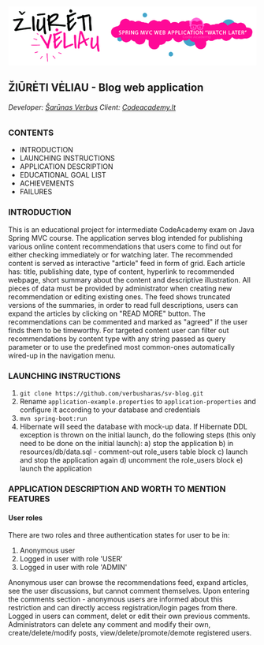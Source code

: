 ![ZiuretiVeliau banner](/readme-media/ziureti-veliau-banner.png)
## ŽIŪRĖTI VĖLIAU - Blog web application

###### Developer: [Šarūnas Verbus](https://www.linkedin.com/in/sarunas-verbus/)    Client: [Codeacademy.lt](https://www.codeacademy.lt/)

### CONTENTS
- INTRODUCTION
- LAUNCHING INSTRUCTIONS
- APPLICATION DESCRIPTION
- EDUCATIONAL GOAL LIST
- ACHIEVEMENTS
- FAILURES

### INTRODUCTION
This is an educational project for intermediate CodeAcademy exam on Java Spring MVC course. The application serves blog intended for publishing various online content recommendations that users come to find out for either checking immediately or for watching later. The recommended content is served as interactive "article" feed in form of grid. Each article has: title, publishing date, type of content, hyperlink to recommended webpage, short summary about the content and descriptive illustration. All pieces of data must be provided by administrator when creating new recommendation or editing existing ones. The feed shows truncated versions of the summaries, in order to read full descriptions, users can expand the articles by clicking on "READ MORE" button. The recommendations can be commented and marked as "agreed" if the user finds them to be timeworthy. For targeted content user can filter out recommendations by content type with any string passed as query parameter or to use the predefined most common-ones automatically wired-up in the navigation menu.

### LAUNCHING INSTRUCTIONS
1. `git clone https://github.com/verbusharas/sv-blog.git`
2. Rename `application-example.properties` to `application-properties` and configure it according to your database and credentials
3. `mvn spring-boot:run`
4. Hibernate will seed the database with mock-up data. If Hibernate DDL exception is thrown on the initial launch, do the following steps (this only need to be done on the initial launch):
  a) stop the application
  b) in resources/db/data.sql - comment-out role_users table block
  c) launch and stop the application again
  d) uncomment the role_users block
  e) launch the application
  
  ### APPLICATION DESCRIPTION AND WORTH TO MENTION FEATURES
  #### User roles
  There are two roles and three authentication states for user to be in: 
  1. Anonymous user 
  2. Logged in user with role 'USER'
  3. Logged in user with role 'ADMIN'
  
  Anonymous user can browse the recommendations feed, expand articles, see the user discussions, but cannot comment themselves. Upon entering the comments section - anonymous users are informed about this restriction and can directly access registration/login pages from there. Logged in users can comment, delet or edit their own previous comments. Administrators can delete any comment and modify their own, create/delete/modify posts, view/delete/promote/demote registered users.
